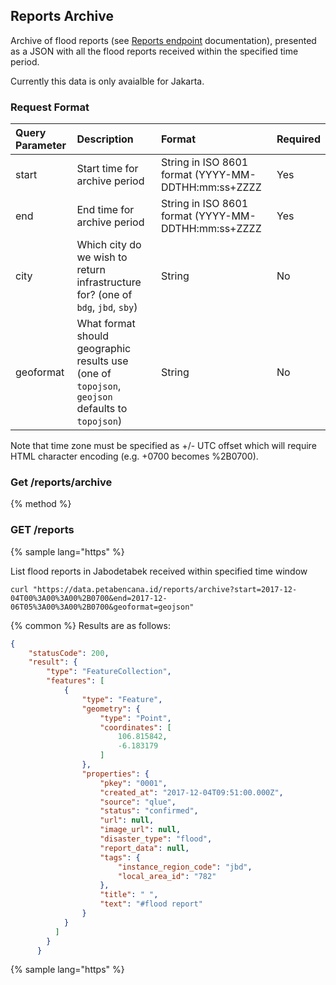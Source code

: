 ## Reports Archive

Archive of flood reports \(see [Reports endpoint](/routes/reports.md) documentation\), presented as a JSON with all the flood reports received within the specified time period.

Currently this data is only avaialble for Jakarta.

### Request Format

| Query Parameter | Description | Format | Required |
| :--- | :--- | :--- | :--- |
| start | Start time for archive period | String in ISO 8601 format \(YYYY-MM-DDTHH:mm:ss+ZZZZ | Yes |
| end | End time for archive period | String in ISO 8601 format \(YYYY-MM-DDTHH:mm:ss+ZZZZ | Yes |
| city | Which city do we wish to return infrastructure for? (one of `bdg`, `jbd`, `sby`) | String | No |
| geoformat | What format should geographic results use (one of `topojson`, `geojson` defaults to `topojson`) | String | No |

Note that time zone must be specified as +/- UTC offset which will require HTML character encoding \(e.g. +0700 becomes %2B0700\).

### Get /reports/archive

{% method %}
### GET /reports

{% sample lang="https" %}

List flood reports in Jabodetabek received within specified time window

```https
curl "https://data.petabencana.id/reports/archive?start=2017-12-04T00%3A00%3A00%2B0700&end=2017-12-06T05%3A00%3A00%2B0700&geoformat=geojson"
```

{% common %}
Results are as follows:

```json
{
    "statusCode": 200,
    "result": {
        "type": "FeatureCollection",
        "features": [
            {
                "type": "Feature",
                "geometry": {
                    "type": "Point",
                    "coordinates": [
                        106.815842,
                        -6.183179
                    ]
                },
                "properties": {
                    "pkey": "0001",
                    "created_at": "2017-12-04T09:51:00.000Z",
                    "source": "qlue",
                    "status": "confirmed",
                    "url": null,
                    "image_url": null,
                    "disaster_type": "flood",
                    "report_data": null,
                    "tags": {
                        "instance_region_code": "jbd",
                        "local_area_id": "782"
                    },
                    "title": " ",
                    "text": "#flood report"
                }
            }
          ]
        }
      }
```

{% sample lang="https" %}
